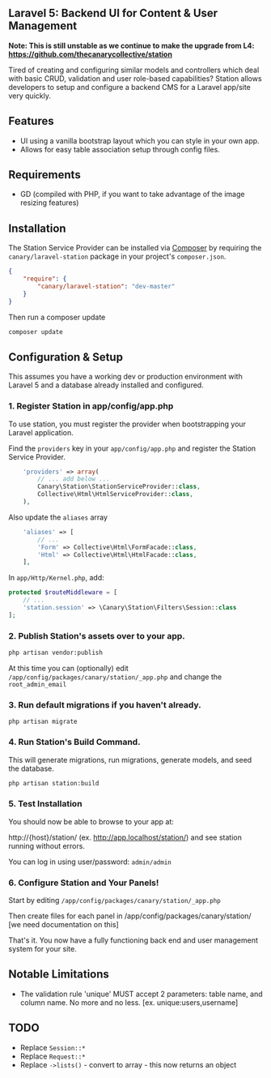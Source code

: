 ## Laravel 5: Backend UI for Content & User Management

**Note: This is still unstable as we continue to make the upgrade from L4: https://github.com/thecanarycollective/station**

Tired of creating and configuring similar models and controllers which deal with basic CRUD, validation and user role-based capabilities? Station allows developers to setup and configure a backend CMS for a Laravel app/site very quickly. 

## Features

* UI using a vanilla bootstrap layout which you can style in your own app.
* Allows for easy table association setup through config files.

## Requirements

* GD (compiled with PHP, if you want to take advantage of the image resizing features)

## Installation 

The Station Service Provider can be installed via [Composer](http://getcomposer.org) by requiring the
`canary/laravel-station` package in your project's `composer.json`.

```json
{
    "require": {
        "canary/laravel-station": "dev-master"
    }
}
```

Then run a composer update
```sh
composer update
```

## Configuration & Setup

This assumes you have a working dev or production environment with Laravel 5 and a database already installed and configured.

### 1. Register Station in app/config/app.php

To use station, you must register the provider when bootstrapping your Laravel application.

Find the `providers` key in your `app/config/app.php` and register the Station Service Provider.

```php
    'providers' => array(
        // ... add below ...
        Canary\Station\StationServiceProvider::class,
        Collective\Html\HtmlServiceProvider::class,
    ),
```

Also update the `aliases` array 

```php 
    'aliases' => [
        // ...
        'Form' => Collective\Html\FormFacade::class,
        'Html' => Collective\Html\HtmlFacade::class,
    ],
```

In `app/Http/Kernel.php`, add:

```php 
protected $routeMiddleware = [
    // ...
    'station.session' => \Canary\Station\Filters\Session::class
];
```

### 2. Publish Station's assets over to your app.

```sh
php artisan vendor:publish
```

At this time you can (optionally) edit `/app/config/packages/canary/station/_app.php` and change the `root_admin_email`

### 3. Run default migrations if you haven't already. 

`php artisan migrate` 

### 4. Run Station's Build Command. 

This will generate migrations, run migrations, generate models, and seed the database.

```sh
php artisan station:build 
```

### 5. Test Installation

You should now be able to browse to your app at:

http://{host}/station/ (ex. http://app.localhost/station/) and see station running without errors.

You can log in using user/password: `admin/admin`

### 6. Configure Station and Your Panels!

Start by editing `/app/config/packages/canary/station/_app.php`

Then create files for each panel in /app/config/packages/canary/station/ [we need documentation on this]

That's it. You now have a fully functioning back end and user management system for your site.

## Notable Limitations

* The validation rule 'unique' MUST accept 2 parameters: table name, and column name. No more and no less. [ex. unique:users,username]


## TODO 

* Replace `Session::*`
* Replace `Request::*`
* Replace `->lists()` - convert to array - this now returns an object